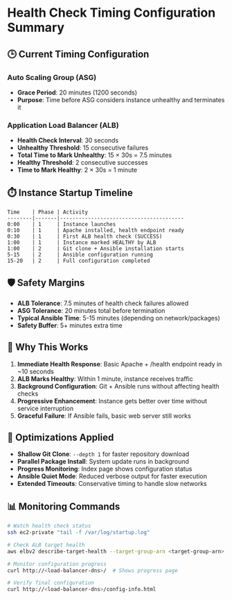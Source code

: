 # Health Check Timing Configuration Summary

## 🕒 Current Timing Configuration

### Auto Scaling Group (ASG)
- **Grace Period**: 20 minutes (1200 seconds)
- **Purpose**: Time before ASG considers instance unhealthy and terminates it

### Application Load Balancer (ALB)
- **Health Check Interval**: 30 seconds
- **Unhealthy Threshold**: 15 consecutive failures
- **Total Time to Mark Unhealthy**: 15 × 30s = 7.5 minutes
- **Healthy Threshold**: 2 consecutive successes
- **Time to Mark Healthy**: 2 × 30s = 1 minute

## ⏱️ Instance Startup Timeline

```
Time    | Phase | Activity
--------|-------|----------------------------------------
0:00    | 1     | Instance launches
0:10    | 1     | Apache installed, health endpoint ready
0:30    | 1     | First ALB health check (SUCCESS)
1:00    | 1     | Instance marked HEALTHY by ALB
1:00    | 2     | Git clone + Ansible installation starts
5-15    | 2     | Ansible configuration running
15-20   | 2     | Full configuration completed
```

## 🛡️ Safety Margins

- **ALB Tolerance**: 7.5 minutes of health check failures allowed
- **ASG Tolerance**: 20 minutes total before termination
- **Typical Ansible Time**: 5-15 minutes (depending on network/packages)
- **Safety Buffer**: 5+ minutes extra time

## 🎯 Why This Works

1. **Immediate Health Response**: Basic Apache + /health endpoint ready in ~10 seconds
2. **ALB Marks Healthy**: Within 1 minute, instance receives traffic
3. **Background Configuration**: Git + Ansible runs without affecting health checks
4. **Progressive Enhancement**: Instance gets better over time without service interruption
5. **Graceful Failure**: If Ansible fails, basic web server still works

## 🔧 Optimizations Applied

- **Shallow Git Clone**: `--depth 1` for faster repository download
- **Parallel Package Install**: System update runs in background
- **Progress Monitoring**: Index page shows configuration status
- **Ansible Quiet Mode**: Reduced verbose output for faster execution
- **Extended Timeouts**: Conservative timing to handle slow networks

## 📊 Monitoring Commands

```bash
# Watch health check status
ssh ec2-private "tail -f /var/log/startup.log"

# Check ALB target health
aws elbv2 describe-target-health --target-group-arn <target-group-arn>

# Monitor configuration progress
curl http://<load-balancer-dns>/  # Shows progress page

# Verify final configuration
curl http://<load-balancer-dns>/config-info.html
```
